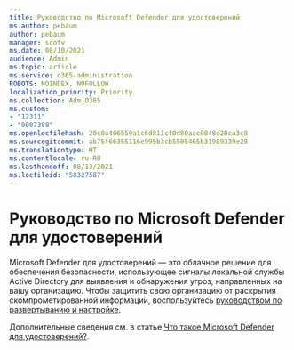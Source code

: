 ```yaml
---
title: Руководство по Microsoft Defender для удостоверений
ms.author: pebaum
author: pebaum
manager: scotv
ms.date: 08/10/2021
audience: Admin
ms.topic: article
ms.service: o365-administration
ROBOTS: NOINDEX, NOFOLLOW
localization_priority: Priority
ms.collection: Adm_O365
ms.custom:
- "12311"
- "9007388"
ms.openlocfilehash: 20c0a406559a1c6d811cf0d80aac9848d20ca3c8
ms.sourcegitcommit: ab75f66355116e995b3cb5505465b31989339e28
ms.translationtype: HT
ms.contentlocale: ru-RU
ms.lasthandoff: 08/13/2021
ms.locfileid: "58327587"
---
```

# <a name="microsoft-defender-for-identity-guide"></a>Руководство по Microsoft Defender для удостоверений

Microsoft Defender для удостоверений — это облачное решение для обеспечения безопасности, использующее сигналы локальной службы Active Directory для выявления и обнаружения угроз, направленных на вашу организацию. Чтобы защитить свою организацию от раскрытия скомпрометированной информации, воспользуйтесь [руководством по развертыванию и настройке](https://portal.office.com/adminportal/home?#/modernonboarding/microsoftdefenderforidentitysetupguide). 

Дополнительные сведения см. в статье [Что такое Microsoft Defender для удостоверений?](https://docs.microsoft.com/defender-for-identity/what-is).  

